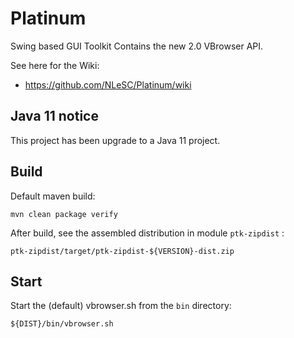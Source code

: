 Platinum
========

Swing based GUI Toolkit Contains the new 2.0 VBrowser API.

See here for the Wiki:

- https://github.com/NLeSC/Platinum/wiki

Java 11 notice
---
This project has been upgrade to a Java 11 project.


Build
---
Default maven build:

    mvn clean package verify

After build, see the assembled distribution in module `ptk-zipdist` :

    ptk-zipdist/target/ptk-zipdist-${VERSION}-dist.zip

Start
---
Start the (default) vbrowser.sh from the `bin` directory:

    ${DIST}/bin/vbrowser.sh
